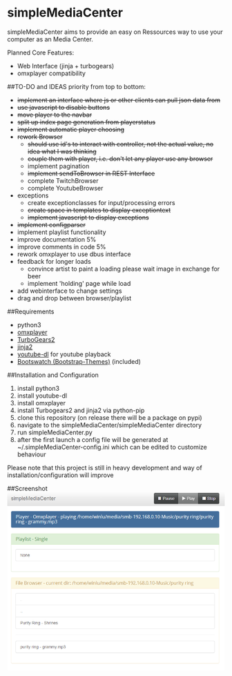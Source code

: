 simpleMediaCenter
=================

simpleMediaCenter aims to provide an easy on Ressources way to use your computer as an Media Center. 

Planned Core Features:
+ Web Interface (jinja + turbogears)
+ omxplayer compatibility

##TO-DO and IDEAS
priority from top to bottom:
+ ~~implement an interface where js or other clients can pull json data from~~
+ ~~use javascript to disable buttons~~
+ ~~move player to the navbar~~
+ ~~split up index page generation from playerstatus~~
+ ~~implement automatic player choosing~~
+ ~~rework Browser~~
   + ~~should use id's to interact with controller, not the actual value, no idea what I was thinking~~
   + ~~couple them with player, i.e. don't let any player use any browser~~
   + implement pagination
   + ~~implement sendToBrowser in REST Interface~~
   + complete TwitchBrowser
   + complete YoutubeBrowser
+ exceptions
   + create exceptionclasses for input/processing errors
   + ~~create space in templates to display exceptiontext~~
   + ~~implement javascript to display exceptions~~
+ ~~implement configparser~~
+ implement playlist functionality
+ improve documentation 5%
+ improve comments in code 5%
+ rework omxplayer to use dbus interface
+ feedback for longer loads
   + convince artist to paint a loading please wait image in exchange for beer
   + implement 'holding' page while load
+ add webinterface to change settings
+ drag and drop between browser/playlist

##Requirements
+ python3
+ [omxplayer](http://omxplayer.sconde.net/)
+ [TurboGears2](http://turbogears.org/)
+ [jinja2](http://jinja.pocoo.org/)
+ [youtube-dl](https://github.com/rg3/youtube-dl)
    for youtube playback
+ [Bootswatch (Bootstrap-Themes)](https://github.com/thomaspark/bootswatch) (included)

##Installation and Configuration
1. install python3
2. install youtube-dl
3. install omxplayer
4. install Turbogears2 and jinja2 via python-pip
5. clone this repository (on release there will be a package on pypi)
6. navigate to the simpleMediaCenter/simpleMediaCenter directory
7. run simpleMediaCenter.py
8. after the first launch a config file will be generated at ~/.simpleMediaCenter-config.ini which can be edited to customize behaviour

Please note that this project is still in heavy development and way of installation/configuration will improve

##Screenshot
![index Screenshot V0.4](./docs/simpleMediaServer_v0_4.PNG)


 
